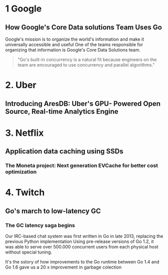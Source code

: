 # 1 Google 

## How Google's Core Data solutions Team Uses Go

Google's mission is to organize the world's information and make it universally accessible and useful One of the teams responsible for organizing that information is Google's Core Data Solutions team.

> "Go's built-in concurrency is a natural fit because engineers on the team are encouraged to use concurrency and parallel algorithms."

# 2. Uber

## Introducing AresDB: Uber's GPU- Powered Open Source, Real-time Analytics Engine

# 3. Netflix

## Application data caching using SSDs

### The Moneta project: Next generation EVCache for better cost optimization

# 4. Twitch

## Go's march to low-latency GC

### The GC latency saga begins

Our IRC-based chat system was first written in Go in late 2013, replacing the previous Python implementation Using pre-release versions of Go 1.2, it was able to serve over 500.000 concurrent
users from each physical host without special tuning.

It's the sstory of how improvements to the Go runtime between Go 1.4 and Go 1.6 gave us a 20 x improvement in garbage colection 
 
